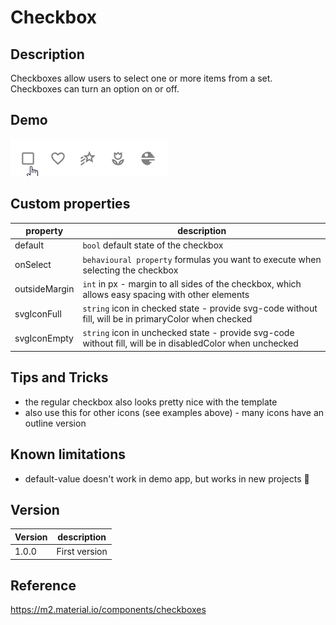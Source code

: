 # Checkbox

## Description

Checkboxes allow users to select one or more items from a set. Checkboxes can turn an option on or off.

## Demo

![Button](../assets/cmp_MD_Checkbox.gif)

## Custom properties

| property | description |
| --- | --- |
| default | `bool` default state of the checkbox |
| onSelect | `behavioural property` formulas you want to execute when selecting the checkbox |
| outsideMargin | `int` in px - margin to all sides of the checkbox, which allows easy spacing with other elements |
| svgIconFull | `string` icon in checked state - provide svg-code without fill, will be in primaryColor when checked |
| svgIconEmpty | `string` icon in unchecked state - provide svg-code without fill, will be in disabledColor when unchecked |

## Tips and Tricks

* the regular checkbox also looks pretty nice with the template
* also use this for other icons (see examples above) - many icons have an outline version

## Known limitations

* default-value doesn't work in demo app, but works in new projects 🤷

## Version

| Version | description |
| --- | --- |
| 1.0.0 | First version |

## Reference

https://m2.material.io/components/checkboxes
